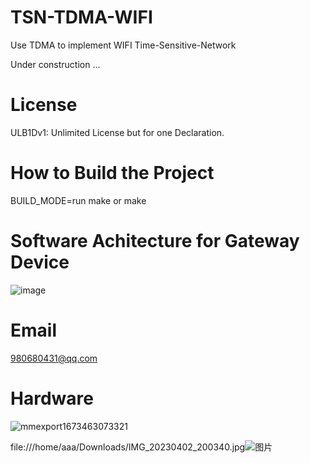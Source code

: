 # TSN-TDMA-WIFI
Use TDMA to implement WIFI Time-Sensitive-Network

Under construction ...

# License
ULB1Dv1: Unlimited License but for one Declaration.

# How to Build the Project

BUILD_MODE=run make or make

# Software Achitecture for Gateway Device
![image](https://user-images.githubusercontent.com/28725147/218939233-61ef3649-4f6a-42df-b2ee-9f5510dc62ed.png)

# Email
980680431@qq.com


# Hardware
![mmexport1673463073321](https://user-images.githubusercontent.com/28725147/211893351-387d5814-735e-43ac-bd19-96bd0cc8518b.jpg)

file:///home/aaa/Downloads/IMG_20230402_200340.jpg![图片](https://user-images.githubusercontent.com/28725147/229351770-b44830be-2170-4b54-b6b0-ed7b9b3cd808.png)

